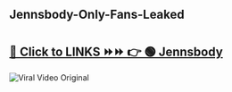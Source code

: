 
 ## Jennsbody-Only-Fans-Leaked

# <h2><a href="https://clipsfans.com/Jennsbody&ref=git">🔗 Click to LINKS ⏩⏩ 👉 🟢 Jennsbody </a></h2>

<a href="https://clipsfans.com/Jennsbody&ref=git" rel="nofollow" data-target="animated-image.originalLink"><img src="https://i.ibb.co.com/xMMVF88/686577567.gif" alt="Viral Video Original" style="max-width: 100%; display: inline-block;" data-target="animated-image.originalImage"></a>
